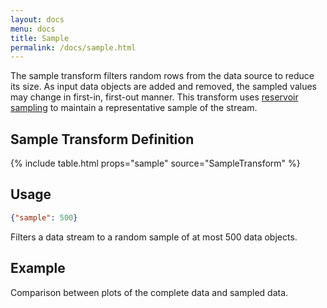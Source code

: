 ```yaml
---
layout: docs
menu: docs
title: Sample
permalink: /docs/sample.html
---
```


The sample transform filters random rows from the data source to reduce its size. As input data objects are added and removed, the sampled values may change in first-in, first-out manner. This transform uses [reservoir sampling](https://en.wikipedia.org/wiki/Reservoir_sampling) to maintain a representative sample of the stream.

## Sample Transform Definition

{% include table.html props="sample" source="SampleTransform" %}

## Usage

```json
{"sample": 500}
```

Filters a data stream to a random sample of at most 500 data objects.

## Example

Comparison between plots of the complete data and sampled data.

<div class="vl-example" data-name="sample_scatterplot"></div>
